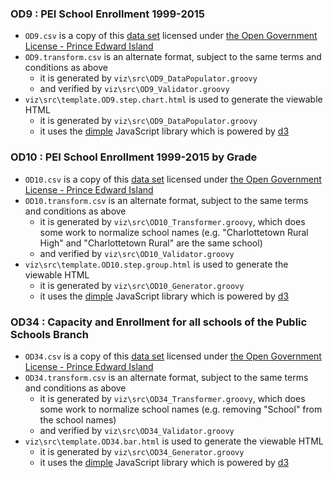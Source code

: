 
### OD9 : PEI School Enrollment 1999-2015 

* `OD9.csv` is a copy of this [data set](https://www.princeedwardisland.ca/en/service/official-pei-school-enrollment-1999-2015-open-data) licensed under [the Open Government License - Prince Edward Island](https://www.princeedwardisland.ca/en/information/finance/open-government-licence-prince-edward-island)
* `OD9.transform.csv` is an alternate format, subject to the same terms and conditions as above
    * it is generated by `viz\src\OD9_DataPopulator.groovy`
    * and verified by `viz\src\OD9_Validator.groovy`
* `viz\src\template.OD9.step.chart.html` is used to generate the viewable HTML
    * it is generated by `viz\src\OD9_DataPopulator.groovy`
    * it uses the [dimple](http://dimplejs.org/) JavaScript library which is powered by [d3](https://d3js.org/)

### OD10 : PEI School Enrollment 1999-2015 by Grade

* `OD10.csv` is a copy of this [data set](https://www.princeedwardisland.ca/en/service/official-school-enrollment-grade-1999-2015-open-data) licensed under [the Open Government License - Prince Edward Island](https://www.princeedwardisland.ca/en/information/finance/open-government-licence-prince-edward-island)
* `OD10.transform.csv` is an alternate format, subject to the same terms and conditions as above
    * it is generated by `viz\src\OD10_Transformer.groovy`, which does some work to normalize school names (e.g. "Charlottetown Rural High" and "Charlottetown Rural" are the same school)
    * and verified by `viz\src\OD10_Validator.groovy`
* `viz\src\template.OD10.step.group.html` is used to generate the viewable HTML
    * it is generated by `viz\src\OD10_Generator.groovy`
    * it uses the [dimple](http://dimplejs.org/) JavaScript library which is powered by [d3](https://d3js.org/)

### OD34 : Capacity and Enrollment for all schools of the Public Schools Branch

* `OD34.csv` is a copy of this [data set](https://www.princeedwardisland.ca/en/service/capacity-and-enrollment-all-schools-public-schools-branch-open-data) licensed under [the Open Government License - Prince Edward Island](https://www.princeedwardisland.ca/en/information/finance/open-government-licence-prince-edward-island)
* `OD34.transform.csv` is an alternate format, subject to the same terms and conditions as above
    * it is generated by `viz\src\OD34_Transformer.groovy`, which does some work to normalize school names (e.g. removing "School" from the school names)
    * and verified by `viz\src\OD34_Validator.groovy`
* `viz\src\template.OD34.bar.html` is used to generate the viewable HTML
    * it is generated by `viz\src\OD34_Generator.groovy`
    * it uses the [dimple](http://dimplejs.org/) JavaScript library which is powered by [d3](https://d3js.org/)
